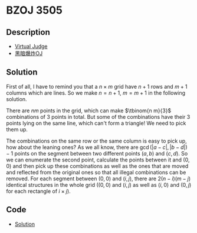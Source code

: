 # BZOJ 3505

## Description

- [Virtual Judge](https://vjudge.net/problem/HYSBZ-3505)
- [黑暗爆炸OJ](https://darkbzoj.tk/problem/3505)

## Solution

First of all, I have to remind you that a $n\times m$ grid have $n+1$ rows and $m+1$ columns which are lines. So we make $n=n+1$, $m=m+1$ in the following solution.

There are $nm$ points in the grid, which can make $\tbinom{n m}{3}$ combinations of 3 points in total. But some of the combinations have their 3 points lying on the same line, which can't form a triangle! We need to pick them up.

The combinations on the same row or the same column is easy to pick up, how about the leaning ones? As we all know, there are $\gcd(|a-c|,|b-d|)-1$ points on the segment between two different points $(a,b)$ and $(c,d)$. So we can enumerate the second point, calculate the points between it and $(0,0)$ and then pick up these combinations as well as the ones that are moved and reflected from the original ones so that all illegal combinations can be removed. For each segment between $(0,0)$ and $(i,j)$, there are $2(n-i)(m-j)$ identical structures in the whole grid ($(0,0)$ and $(i,j)$ as well as $(i,0)$ and $(0,j)$ for each rectangle of $i\times j$).

## Code

- [Solution](BZOJ.3505.0.cpp)
